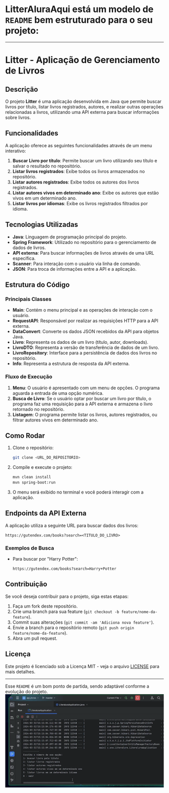 # LitterAluraAqui está um modelo de `README` bem estruturado para o seu projeto:

---

# Litter - Aplicação de Gerenciamento de Livros

## Descrição

O projeto **Litter** é uma aplicação desenvolvida em Java que permite buscar livros por título, listar livros registrados, autores, e realizar outras operações relacionadas a livros, utilizando uma API externa para buscar informações sobre livros.

## Funcionalidades

A aplicação oferece as seguintes funcionalidades através de um menu interativo:

1. **Buscar Livro por título**: Permite buscar um livro utilizando seu título e salvar o resultado no repositório.
2. **Listar livros registrados**: Exibe todos os livros armazenados no repositório.
3. **Listar autores registrados**: Exibe todos os autores dos livros registrados.
4. **Listar autores vivos em determinado ano**: Exibe os autores que estão vivos em um determinado ano.
5. **Listar livros por idiomas**: Exibe os livros registrados filtrados por idioma.

## Tecnologias Utilizadas

- **Java**: Linguagem de programação principal do projeto.
- **Spring Framework**: Utilizado no repositório para o gerenciamento de dados de livros.
- **API externa**: Para buscar informações de livros através de uma URL específica.
- **Scanner**: Para interação com o usuário via linha de comando.
- **JSON**: Para troca de informações entre a API e a aplicação.

## Estrutura do Código

### Principais Classes

- **Main**: Contém o menu principal e as operações de interação com o usuário.
- **RequestAPI**: Responsável por realizar as requisições HTTP para a API externa.
- **DataConvert**: Converte os dados JSON recebidos da API para objetos Java.
- **Livro**: Representa os dados de um livro (título, autor, downloads).
- **LivroDTO**: Representa a versão de transferência de dados de um livro.
- **LivroRepository**: Interface para a persistência de dados dos livros no repositório.
- **Info**: Representa a estrutura de resposta da API externa.

### Fluxo de Execução

1. **Menu**: O usuário é apresentado com um menu de opções. O programa aguarda a entrada de uma opção numérica.
2. **Busca de Livro**: Se o usuário optar por buscar um livro por título, o programa faz uma requisição para a API externa e armazena o livro retornado no repositório.
3. **Listagem**: O programa permite listar os livros, autores registrados, ou filtrar autores vivos em determinado ano.

## Como Rodar

1. Clone o repositório:

    ```bash
    git clone <URL_DO_REPOSITORIO>
    ```

2. Compile e execute o projeto:

    ```bash
    mvn clean install
    mvn spring-boot:run
    ```

3. O menu será exibido no terminal e você poderá interagir com a aplicação.

## Endpoints da API Externa

A aplicação utiliza a seguinte URL para buscar dados dos livros:

```
https://gutendex.com/books?search=<TITULO_DO_LIVRO>
```

### Exemplos de Busca

- Para buscar por "Harry Potter":
  
    ```
    https://gutendex.com/books?search=Harry+Potter
    ```

## Contribuição

Se você deseja contribuir para o projeto, siga estas etapas:

1. Faça um fork deste repositório.
2. Crie uma branch para sua feature (`git checkout -b feature/nome-da-feature`).
3. Commit suas alterações (`git commit -am 'Adiciona nova feature'`).
4. Envie a branch para o repositório remoto (`git push origin feature/nome-da-feature`).
5. Abra um pull request.

## Licença

Este projeto é licenciado sob a Licença MIT - veja o arquivo [LICENSE](LICENSE) para mais detalhes.

---

Esse `README` é um bom ponto de partida, sendo adaptável conforme a evolução do projeto.
![img.png](img.png)
